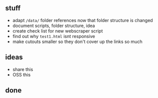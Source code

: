 ## stuff

* adapt `/data/` folder references now that folder structure is changed
* document scripts, folder structure, idea
* create check list for new webscraper script
* find out why `test1.html` isnt responsive
* make cutouts smaller so they don't cover up the links so much

## ideas

* share this
* OSS this


## done